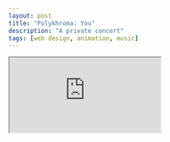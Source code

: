 ```yaml
---
layout: post
title: "Polykhroma: You"
description: "A private concert"
tags: [web design, animation, music]
---
```


<div class="embed-responsive embed-responsive-16by9">
  <iframe src="https://www.youtube.com/watch?v=tBBvN4MgNgg" allowfullscreen></iframe>
</div>